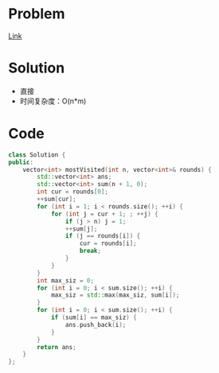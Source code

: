 # Problem
[Link](https://leetcode-cn.com/problems/most-visited-sector-in-a-circular-track/)

# Solution
* 直接
* 时间复杂度：O(n*m)

# Code
```cpp
class Solution {
public:
    vector<int> mostVisited(int n, vector<int>& rounds) {
        std::vector<int> ans;
        std::vector<int> sum(n + 1, 0);
        int cur = rounds[0];
        ++sum[cur];
        for (int i = 1; i < rounds.size(); ++i) {
            for (int j = cur + 1; ; ++j) {
                if (j > n) j = 1;
                ++sum[j];
                if (j == rounds[i]) {
                    cur = rounds[i];
                    break;
                }
            }
        }
        int max_siz = 0;
        for (int i = 0; i < sum.size(); ++i) {
            max_siz = std::max(max_siz, sum[i]);
        }
        for (int i = 0; i < sum.size(); ++i) {
            if (sum[i] == max_siz) {
                ans.push_back(i);
            }
        }
        return ans;
    }
};
```